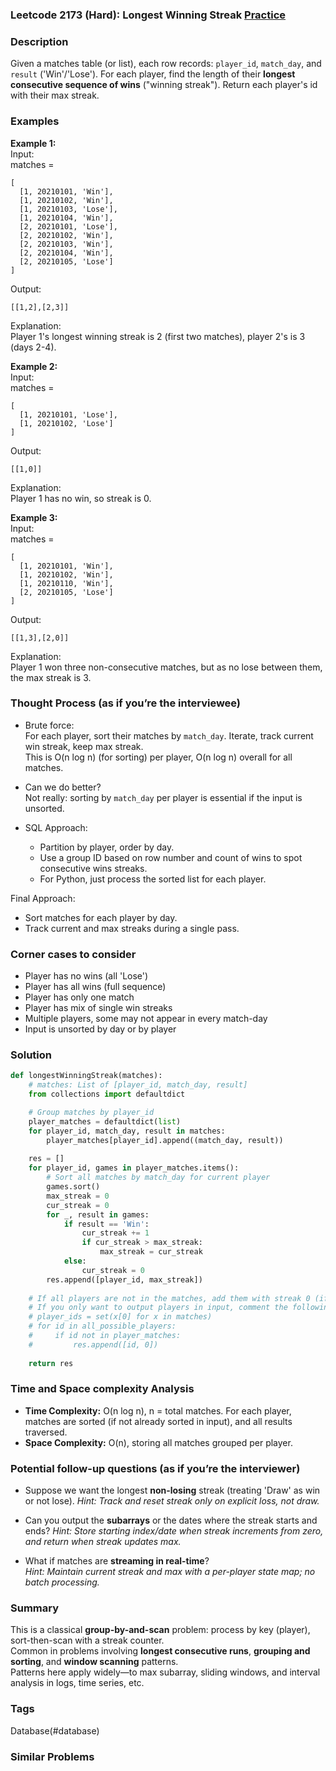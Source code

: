 ### Leetcode 2173 (Hard): Longest Winning Streak [Practice](https://leetcode.com/problems/longest-winning-streak)

### Description  
Given a matches table (or list), each row records: `player_id`, `match_day`, and `result` ('Win'/'Lose'). For each player, find the length of their **longest consecutive sequence of wins** ("winning streak"). Return each player's id with their max streak.

### Examples  

**Example 1:**  
Input:  
matches =  
```
[ 
  [1, 20210101, 'Win'], 
  [1, 20210102, 'Win'], 
  [1, 20210103, 'Lose'],
  [1, 20210104, 'Win'],
  [2, 20210101, 'Lose'], 
  [2, 20210102, 'Win'],
  [2, 20210103, 'Win'], 
  [2, 20210104, 'Win'],
  [2, 20210105, 'Lose']
] 
```
Output:  
```
[[1,2],[2,3]]
```
Explanation:  
Player 1's longest winning streak is 2 (first two matches), player 2's is 3 (days 2-4).

**Example 2:**  
Input:  
matches =  
```
[ 
  [1, 20210101, 'Lose'],
  [1, 20210102, 'Lose']
]
```
Output:  
```
[[1,0]]
```
Explanation:  
Player 1 has no win, so streak is 0.

**Example 3:**  
Input:  
matches =  
```
[ 
  [1, 20210101, 'Win'],
  [1, 20210102, 'Win'],
  [1, 20210110, 'Win'],
  [2, 20210105, 'Lose']
]
```
Output:  
```
[[1,3],[2,0]]
```
Explanation:  
Player 1 won three non-consecutive matches, but as no lose between them, the max streak is 3.

### Thought Process (as if you’re the interviewee)  
- Brute force:  
  For each player, sort their matches by `match_day`. Iterate, track current win streak, keep max streak.  
  This is O(n log n) (for sorting) per player, O(n log n) overall for all matches.

- Can we do better?  
  Not really: sorting by `match_day` per player is essential if the input is unsorted.

- SQL Approach:  
  - Partition by player, order by day.
  - Use a group ID based on row number and count of wins to spot consecutive wins streaks.
  - For Python, just process the sorted list for each player.

Final Approach:
- Sort matches for each player by day.
- Track current and max streaks during a single pass.

### Corner cases to consider  
- Player has no wins (all 'Lose')  
- Player has all wins (full sequence)  
- Player has only one match  
- Player has mix of single win streaks  
- Multiple players, some may not appear in every match-day  
- Input is unsorted by day or by player

### Solution

```python
def longestWinningStreak(matches):
    # matches: List of [player_id, match_day, result]
    from collections import defaultdict

    # Group matches by player_id
    player_matches = defaultdict(list)
    for player_id, match_day, result in matches:
        player_matches[player_id].append((match_day, result))
    
    res = []
    for player_id, games in player_matches.items():
        # Sort all matches by match_day for current player
        games.sort()
        max_streak = 0
        cur_streak = 0
        for _, result in games:
            if result == 'Win':
                cur_streak += 1
                if cur_streak > max_streak:
                    max_streak = cur_streak
            else:
                cur_streak = 0
        res.append([player_id, max_streak])
    
    # If all players are not in the matches, add them with streak 0 (if required by problem)
    # If you only want to output players in input, comment the following code.
    # player_ids = set(x[0] for x in matches)
    # for id in all_possible_players:
    #     if id not in player_matches:
    #         res.append([id, 0])
        
    return res
```

### Time and Space complexity Analysis  

- **Time Complexity:** O(n log n), n = total matches. For each player, matches are sorted (if not already sorted in input), and all results traversed.
- **Space Complexity:** O(n), storing all matches grouped per player.

### Potential follow-up questions (as if you’re the interviewer)  

- Suppose we want the longest **non-losing** streak (treating 'Draw' as win or not lose).
  *Hint: Track and reset streak only on explicit loss, not draw.*

- Can you output the **subarrays** or the dates where the streak starts and ends?
  *Hint: Store starting index/date when streak increments from zero, and return when streak updates max.*

- What if matches are **streaming in real-time**?  
  *Hint: Maintain current streak and max with a per-player state map; no batch processing.*

### Summary
This is a classical **group-by-and-scan** problem: process by key (player), sort-then-scan with a streak counter.  
Common in problems involving **longest consecutive runs**, **grouping and sorting**, and **window scanning** patterns.  
Patterns here apply widely—to max subarray, sliding windows, and interval analysis in logs, time series, etc.

### Tags
Database(#database)

### Similar Problems
